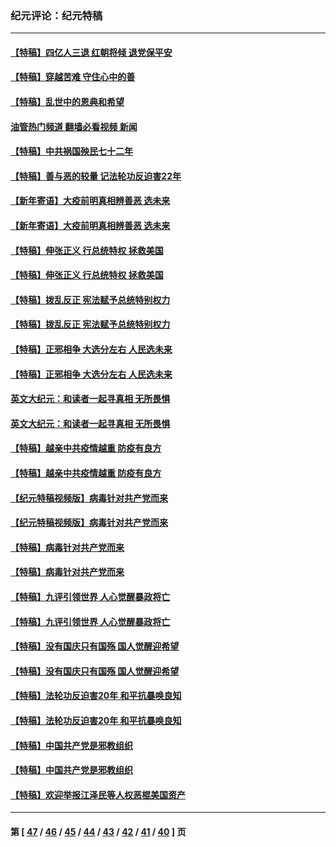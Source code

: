 ### 纪元评论：纪元特稿
---
#### [【特稿】四亿人三退 红朝将倾 退党保平安](../../pages/nsc424/n13794378.md?10090330) 
#### [【特稿】穿越苦难 守住心中的善](../../pages/nsc424/n13784979.md?10090330) 
#### [【特稿】乱世中的恩典和希望](../../pages/nsc424/n13734687.md?10090330) 
#### [油管热门频道 翻墙必看视频 新闻](ok?10090330)
#### [【特稿】中共祸国殃民七十二年](../../pages/nsc424/n13272607.md?10090330) 
#### [【特稿】善与恶的较量 记法轮功反迫害22年](../../pages/nsc424/n13086597.md?10090330) 
#### [【新年寄语】大疫前明真相辨善恶 选未来](../../pages/nsc424/n12660855.md?10090330) 
#### [【新年寄语】大疫前明真相辨善恶 选未来](../../pages/nsc424/n12660855.md?10090330) 
#### [【特稿】伸张正义 行总统特权 拯救美国](../../pages/nsc424/n12616806.md?10090330) 
#### [【特稿】伸张正义 行总统特权 拯救美国](../../pages/nsc424/n12616806.md?10090330) 
#### [【特稿】拨乱反正 宪法赋予总统特别权力](../../pages/nsc424/n12598306.md?10090330) 
#### [【特稿】拨乱反正 宪法赋予总统特别权力](../../pages/nsc424/n12598306.md?10090330) 
#### [【特稿】正邪相争 大选分左右 人民选未来](../../pages/nsc424/n12545208.md?10090330) 
#### [【特稿】正邪相争 大选分左右 人民选未来](../../pages/nsc424/n12545208.md?10090330) 
#### [英文大纪元：和读者一起寻真相 无所畏惧](../../pages/nsc424/n12542027.md?10090330) 
#### [英文大纪元：和读者一起寻真相 无所畏惧](../../pages/nsc424/n12542027.md?10090330) 
#### [【特稿】越亲中共疫情越重 防疫有良方](../../pages/nsc424/n12042989.md?10090330) 
#### [【特稿】越亲中共疫情越重 防疫有良方](../../pages/nsc424/n12042989.md?10090330) 
#### [【纪元特稿视频版】病毒针对共产党而来](../../pages/nsc424/n11977328.md?10090330) 
#### [【纪元特稿视频版】病毒针对共产党而来](../../pages/nsc424/n11977328.md?10090330) 
#### [【特稿】病毒针对共产党而来](../../pages/nsc424/n11928818.md?10090330) 
#### [【特稿】病毒针对共产党而来](../../pages/nsc424/n11928818.md?10090330) 
#### [【特稿】九评引领世界 人心觉醒暴政将亡](../../pages/nsc424/n11660496.md?10090330) 
#### [【特稿】九评引领世界 人心觉醒暴政将亡](../../pages/nsc424/n11660496.md?10090330) 
#### [【特稿】没有国庆只有国殇 国人觉醒迎希望](../../pages/nsc424/n11549354.md?10090330) 
#### [【特稿】没有国庆只有国殇 国人觉醒迎希望](../../pages/nsc424/n11549354.md?10090330) 
#### [【特稿】法轮功反迫害20年 和平抗暴唤良知](../../pages/nsc424/n11389135.md?10090330) 
#### [【特稿】法轮功反迫害20年 和平抗暴唤良知](../../pages/nsc424/n11389135.md?10090330) 
#### [【特稿】中国共产党是邪教组织](../../pages/nsc424/n11355551.md?10090330) 
#### [【特稿】中国共产党是邪教组织](../../pages/nsc424/n11355551.md?10090330) 
#### [【特稿】欢迎举报江泽民等人权恶棍美国资产](../../pages/nsc424/n11303040.md?10090330) 

---
#### 第 [ [47](./47.md?10090330) / [46](./46.md?10090330) / [45](./45.md?10090330) / [44](./44.md?10090330) / [43](./43.md?10090330) / [42](./42.md?10090330) / [41](./41.md?10090330) / [40](./40.md?10090330) ] 页
